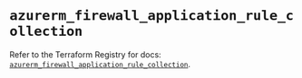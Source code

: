 # `azurerm_firewall_application_rule_collection`

Refer to the Terraform Registry for docs: [`azurerm_firewall_application_rule_collection`](https://registry.terraform.io/providers/hashicorp/azurerm/3.97.1/docs/resources/firewall_application_rule_collection).
